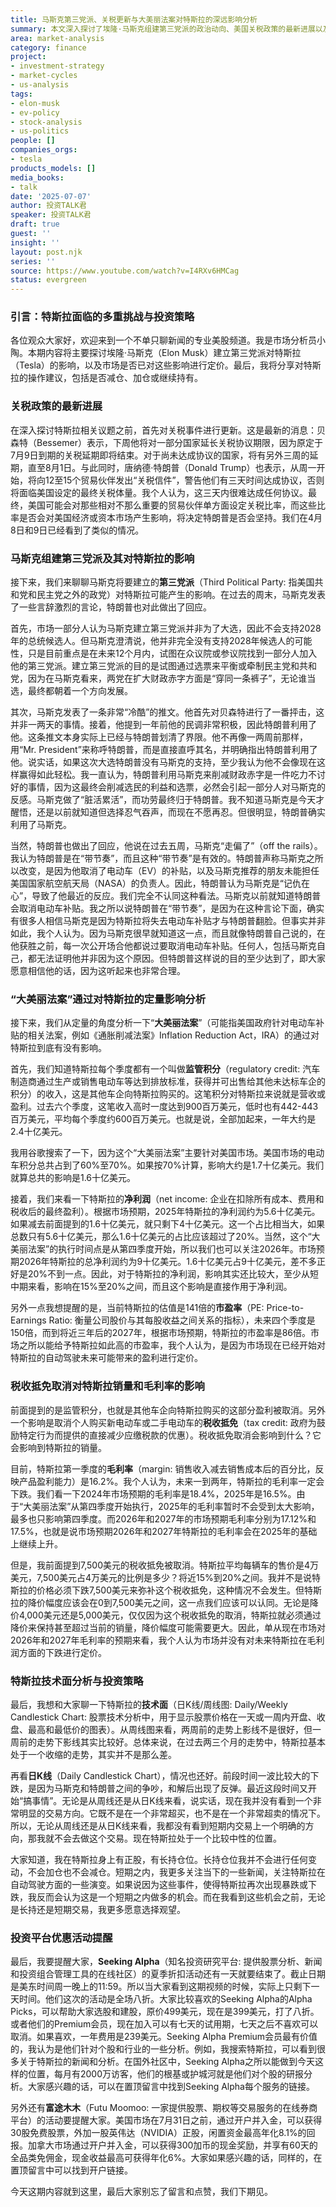 ```yaml
---
title: 马斯克第三党派、关税更新与大美丽法案对特斯拉的深远影响分析
summary: 本文深入探讨了埃隆·马斯克组建第三党派的政治动向、美国关税政策的最新进展以及“大美丽法案”对特斯拉财务和销量的潜在影响。文章还结合技术面分析，提供了对特斯拉股票的投资策略建议。
area: market-analysis
category: finance
project:
- investment-strategy
- market-cycles
- us-analysis
tags:
- elon-musk
- ev-policy
- stock-analysis
- us-politics
people: []
companies_orgs:
- tesla
products_models: []
media_books:
- talk
date: '2025-07-07'
author: 投资TALK君
speaker: 投资TALK君
draft: true
guest: ''
insight: ''
layout: post.njk
series: ''
source: https://www.youtube.com/watch?v=I4RXv6HMCag
status: evergreen
---
```

### 引言：特斯拉面临的多重挑战与投资策略

各位观众大家好，欢迎来到一个不单只聊新闻的专业美股频道。我是市场分析员小陶。本期内容将主要探讨埃隆·马斯克（Elon Musk）建立第三党派对特斯拉（Tesla）的影响，以及市场是否已对这些影响进行定价。最后，我将分享对特斯拉的操作建议，包括是否减仓、加仓或继续持有。

### 关税政策的最新进展

在深入探讨特斯拉相关议题之前，首先对关税事件进行更新。这是最新的消息：贝森特（Bessemer）表示，下周他将对一部分国家延长关税协议期限，因为原定于7月9日到期的关税延期即将结束。对于尚未达成协议的国家，将有另外三周的延期，直至8月1日。与此同时，唐纳德·特朗普（Donald Trump）也表示，从周一开始，将向12至15个贸易伙伴发出“关税信件”，警告他们有三天时间达成协议，否则将面临美国设定的最终关税体量。我个人认为，这三天内很难达成任何协议。最终，美国可能会对那些相对不那么重要的贸易伙伴单方面设定关税比率，而这些比率是否会对美国经济或资本市场产生影响，将决定特朗普是否会坚持。我们在4月8日和9日已经看到了类似的情况。

### 马斯克组建第三党派及其对特斯拉的影响

接下来，我们来聊聊马斯克将要建立的**第三党派**（Third Political Party: 指美国共和党和民主党之外的政党）对特斯拉可能产生的影响。在过去的周末，马斯克发表了一些言辞激烈的言论，特朗普也对此做出了回应。

首先，市场一部分人认为马斯克建立第三党派并非为了大选，因此不会支持2028年的总统候选人。但马斯克澄清说，他并非完全没有支持2028年候选人的可能性，只是目前重点是在未来12个月内，试图在众议院或参议院找到一部分人加入他的第三党派。建立第三党派的目的是试图通过选票来平衡或牵制民主党和共和党，因为在马斯克看来，两党在扩大财政赤字方面是“穿同一条裤子”，无论谁当选，最终都朝着一个方向发展。

其次，马斯克发表了一条非常“冷酷”的推文。他首先对贝森特进行了一番抨击，这并非一两天的事情。接着，他提到一年前他的民调非常积极，因此特朗普利用了他。这条推文本身实际上已经与特朗普划清了界限。他不再像一两周前那样，用“Mr. President”来称呼特朗普，而是直接直呼其名，并明确指出特朗普利用了他。说实话，如果这次大选特朗普没有马斯克的支持，至少我认为他不会像现在这样赢得如此轻松。我一直认为，特朗普利用马斯克来削减财政赤字是一件吃力不讨好的事情，因为这最终会削减选民的利益和选票，必然会引起一部分人对马斯克的反感。马斯克做了“脏活累活”，而功劳最终归于特朗普。我不知道马斯克是今天才醒悟，还是以前就知道但选择忍气吞声，而现在不愿再忍。但很明显，特朗普确实利用了马斯克。

当然，特朗普也做出了回应，他说在过去五周，马斯克“走偏了”（off the rails）。我认为特朗普是在“带节奏”，而且这种“带节奏”是有效的。特朗普声称马斯克之所以改变，是因为他取消了电动车（EV）的补贴，以及马斯克推荐的朋友未能担任美国国家航空航天局（NASA）的负责人。因此，特朗普认为马斯克是“记仇在心”，导致了他最近的反应。我们完全不认同这种看法。马斯克以前就知道特朗普会取消电动车补贴。我之所以说特朗普在“带节奏”，是因为在这种言论下面，确实有很多人相信马斯克是因为特斯拉将失去电动车补贴才与特朗普翻脸。但事实并非如此，我个人认为。因为马斯克很早就知道这一点，而且就像特朗普自己说的，在他获胜之前，每一次公开场合他都说过要取消电动车补贴。任何人，包括马斯克自己，都无法证明他并非因为这个原因。但特朗普这样说的目的至少达到了，即大家愿意相信他的话，因为这听起来也非常合理。

### “大美丽法案”通过对特斯拉的定量影响分析

接下来，我们从定量的角度分析一下“**大美丽法案**”（可能指美国政府针对电动车补贴的相关法案，例如《通胀削减法案》Inflation Reduction Act，IRA）的通过对特斯拉到底有没有影响。

首先，我们知道特斯拉每个季度都有一个叫做**监管积分**（regulatory credit: 汽车制造商通过生产或销售电动车等达到排放标准，获得并可出售给其他未达标车企的积分）的收入，这是其他车企向特斯拉购买的。这笔积分对特斯拉来说就是营收或盈利。过去六个季度，这笔收入高时一度达到900百万美元，低时也有442-443百万美元，平均每个季度约600百万美元。也就是说，全部加起来，一年大约是2.4十亿美元。

我用谷歌搜索了一下，因为这个“大美丽法案”主要针对美国市场。美国市场的电动车积分总共占到了60%至70%。如果按70%计算，影响大约是1.7十亿美元。我们就算总共的影响是1.6十亿美元。

接着，我们来看一下特斯拉的**净利润**（net income: 企业在扣除所有成本、费用和税收后的最终盈利）。根据市场预期，2025年特斯拉的净利润约为5.6十亿美元。如果减去前面提到的1.6十亿美元，就只剩下4十亿美元。这一个占比相当大，如果总数只有5.6十亿美元，那么1.6十亿美元的占比应该超过了20%。当然，这个“大美丽法案”的执行时间点是从第四季度开始，所以我们也可以关注2026年。市场预期2026年特斯拉的总净利润约为9十亿美元。1.6十亿美元占9十亿美元，差不多正好是20%不到一点。因此，对于特斯拉的净利润，影响其实还比较大，至少从短中期来看，影响在15%至20%之间，而且这个影响是直接作用于净利润。

另外一点我想提醒的是，当前特斯拉的估值是141倍的**市盈率**（PE: Price-to-Earnings Ratio: 衡量公司股价与其每股收益之间关系的指标），未来四个季度是150倍，而到将近三年后的2027年，根据市场预期，特斯拉的市盈率是86倍。市场之所以能给予特斯拉如此高的市盈率，我个人认为，是因为市场现在已经开始对特斯拉的自动驾驶未来可能带来的盈利进行定价。

### 税收抵免取消对特斯拉销量和毛利率的影响

前面提到的是监管积分，也就是其他车企向特斯拉购买的这部分盈利被取消。另外一个影响是取消个人购买新电动车或二手电动车的**税收抵免**（tax credit: 政府为鼓励特定行为而提供的直接减少应缴税款的优惠）。税收抵免取消会影响到什么？它会影响到特斯拉的销量。

目前，特斯拉第一季度的**毛利率**（margin: 销售收入减去销售成本后的百分比，反映产品盈利能力）是16.2%。我个人认为，未来一到两年，特斯拉的毛利率一定会下跌。我们看一下2024年市场预期的毛利率是18.4%，2025年是16.5%。由于“大美丽法案”从第四季度开始执行，2025年的毛利率暂时不会受到太大影响，最多也只影响第四季度。而2026年和2027年的市场预期毛利率分别为17.12%和17.5%，也就是说市场预期2026年和2027年特斯拉的毛利率会在2025年的基础上继续上升。

但是，我前面提到7,500美元的税收抵免被取消。特斯拉平均每辆车的售价是4万美元，7,500美元占4万美元的比例是多少？将近15%到20%之间。我并不是说特斯拉的价格必须下跌7,500美元来弥补这个税收抵免，这种情况不会发生。但特斯拉的降价幅度应该会在0到7,500美元之间，这一点我们应该可以认同。无论是降价4,000美元还是5,000美元，仅仅因为这个税收抵免的取消，特斯拉就必须通过降价来保持甚至超过当前的销量，降价幅度可能需要更大。因此，单从现在市场对2026年和2027年毛利率的预期来看，我个人认为市场并没有对未来特斯拉在毛利润方面的下跌进行定价。

### 特斯拉技术面分析与投资策略

最后，我想和大家聊一下特斯拉的**技术面**（日K线/周线图: Daily/Weekly Candlestick Chart: 股票技术分析中，用于显示股票价格在一天或一周内开盘、收盘、最高和最低价的图表）。从周线图来看，两周前的走势上影线不是很好，但一周前的走势下影线其实比较好。总体来说，在过去两三个月的走势中，特斯拉基本处于一个收缩的走势，其实并不是那么差。

再看**日K线**（Daily Candlestick Chart），情况也还好。前段时间一波比较大的下跌，是因为马斯克和特朗普之间的争吵，和解后出现了反弹。最近这段时间又开始“搞事情”。无论是从周线还是从日K线来看，说实话，现在我并没有看到一个非常明显的交易方向。它既不是在一个非常超买，也不是在一个非常超卖的情况下。所以，无论从周线还是从日K线来看，我都没有看到短期内交易上一个明确的方向，那我就不会去做这个交易。现在特斯拉处于一个比较中性的位置。

大家知道，我在特斯拉身上有正股，有长持仓位。长持仓位我并不会进行任何变动，不会加仓也不会减仓。短期之内，我更多关注当下的一些新闻，关注特斯拉在自动驾驶方面的一些演变。如果说因为这些事件，使得特斯拉再次出现暴跌或下跌，我反而会认为这是一个短期之内做多的机会。而在我看到这些机会之前，无论是长持还是短期交易，我更多愿意选择观望。

### 投资平台优惠活动提醒

最后，我要提醒大家，**Seeking Alpha**（知名投资研究平台: 提供股票分析、新闻和投资组合管理工具的在线社区）的夏季折扣活动还有一天就要结束了。截止日期是美东时间周一晚上的11:59。所以当大家看到这期视频的时候，实际上只剩下一天时间。他们这次的活动是全场八折。大家比较喜欢的Seeking Alpha的Alpha Picks，可以帮助大家选股和建股，原价499美元，现在是399美元，打了八折。或者他们的Premium会员，现在加入可以有七天的试用期，七天之后不喜欢可以取消。如果喜欢，一年费用是239美元。Seeking Alpha Premium会员最有价值的，我认为是他们针对个股和行业的一些分析。例如，我搜索特斯拉，可以看到很多关于特斯拉的新闻和分析。在国外社区中，Seeking Alpha之所以能做到今天这样的位置，每月有2000万访客，他们的根基或护城河就是他们对个股的研报分析。大家感兴趣的话，可以在置顶留言中找到Seeking Alpha每个服务的链接。

另外还有**富途木木**（Futu Moomoo: 一家提供股票、期权等交易服务的在线券商平台）的活动要提醒大家。美国市场在7月31日之前，通过开户并入金，可以获得30股免费股票，外加一股英伟达（NVIDIA）正股，闲置资金最高年化8.1%的回报。加拿大市场通过开户并入金，可以获得300加币的现金奖励，并享有60天的全品类免佣金，现金收益最高可获得年化6%。大家如果感兴趣的话，同样的，在置顶留言中可以找到开户链接。

今天这期内容就到这里，最后大家别忘了留言和点赞，我们下期见。